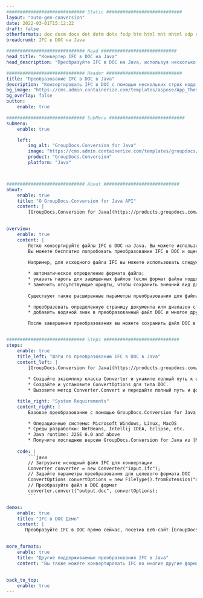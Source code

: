```yaml
---
############################# Static ############################
layout: "auto-gen-conversion"
date: 2022-03-01T15:12:22
draft: false
otherformats: doc docm docx dot dotm dotx fodp htm html mht mhtml odp odt otp pot potm potx pps ppsm ppsx ppt pptm pptx rtf
breadcrumb: IFC в DOC на Java

############################# Head ############################
head_title: "Конвертер IFC в DOC на Java"
head_description: "Преобразуйте IFC в DOC на Java, используя несколько строк кода. Используйте API преобразования документов GroupDocs для преобразования более 160 форматов файлов."

############################# Header ############################
title: "Преобразование IFC в DOC в Java"
description: "Конвертировать IFC в DOC с помощью нескольких строк кода Java"
bg_image: "https://cms.admin.containerize.com/templates/aspose/App_Themes/V3/images/bg/header1.png"
bg_overlay: false
button:
    enable: true

############################# SubMenu ############################
submenu:
    enable: true

    left:
        img_alt: "GroupDocs.Conversion for Java"
        image: "https://cms.admin.containerize.com/templates/groupdocs/images/product-logos/90x90-noborder/groupdocs-conversion-java.png"
        product: "GroupDocs.Conversion"
        platform: "Java"



############################# About ############################
about:
    enable: true
    title: "О GroupDocs.Conversion for Java API"
    content: |
        [GroupDocs.Conversion for Java](https://products.groupdocs.com/conversion/java/) можно использовать для преобразования Microsoft Word, Excel, PowerPoint, PDF, Visio и других форматов. GroupDocs.Conversion — это автономный API, который подходит для серверных и внутренних систем, где требуется высокая производительность. Он не зависит от какого-либо программного обеспечения, такого как Microsoft или Open Office.
    

overview:
    enable: true
    content: |
        Легко конвертируйте файлы IFC в DOC на Java. Вы можете использовать всего пару строк кода Java на любой платформе по вашему выбору, например - Windows, Linux, macOS.
        Вы можете бесплатно попробовать преобразование IFC в DOC и оценить качество результатов преобразования. Наряду с простыми сценариями преобразования файлов вы можете попробовать более сложные варианты загрузки исходного файла IFC и сохранения выходного результата в формат DOC. 
        
        Например, для исходного файла IFC вы можете использовать следующие параметры загрузки:

        * автоматическое определение формата файла;
        * указать пароль для защищенных файлов (если формат файла поддерживает это);
        * заменить отсутствующие шрифты, чтобы сохранить внешний вид документа.
        
        Существуют также расширенные параметры преобразования для файла DOC:

        * преобразовать определенную страницу документа или диапазон страниц;
        * добавить водяной знак в преобразованный файл DOC и многое другое.

        После завершения преобразования вы можете сохранить файл DOC в локальный путь к файлу или в любое стороннее хранилище, такое как FTP, Amazon S3, Google Drive, Dropbox и т. д. Обратите внимание: чтобы преобразовать IFC в DOC нет необходимости в установке какого-либо дополнительного программного обеспечения - такого как MS Office, Open Office, Adobe Acrobat Reader и т.д.


############################# Steps ############################
steps:
    enable: true
    title_left: "Шаги по преобразованию IFC в DOC в Java"
    content_left: |
        [GroupDocs.Conversion for Java](https://products.groupdocs.com/conversion/java/) позволяет разработчикам легко преобразовать файл IFC в DOC с помощью нескольких строк кода.
        
        * Создайте экземпляр класса Converter и укажите полный путь к файлу IFC.
        * Создайте и установите ConvertOptions для типа DOC.
        * Вызовите метод Converter.Convert и передайте полный путь и формат (DOC) в качестве параметра.

    title_right: "System Requirements"
    content_right: |
        Базовое преобразование с помощью GroupDocs.Conversion for Java можно выполнить всего за несколько простых шагов. Наши API поддерживаются на всех основных платформах и операционных системах. Перед выполнением приведенного ниже кода убедитесь, что в вашей системе установлены следующие предварительные компоненты.

        * Операционные системы: Microsoft Windows, Linux, MacOS
        * Среды разработки: NetBeans, Intellij IDEA, Eclipse, etc.
        * Java runtime: J2SE 6.0 and above
        * Получите последнюю версию GroupDocs.Conversion for Java из [Maven](https://repository.groupdocs.com/webapp/#/artifacts/browse/tree/General/repo/com/groupdocs/groupdocs-conversion)
         
    code: |
        ```java    
        // Загрузите исходный файл IFC для конвертации
        Converter converter = new Converter("input.ifc");
        // Задайте параметры преобразования для целевого формата DOC
        ConvertOptions convertOptions = new FileType().fromExtension("doc").getConvertOptions();
        // Преобразуйте файл в DOC формат
        converter.convert("output.doc", convertOptions);
        ```

demos:
    enable: true
    title: "IFC в DOC Демо"
    content: |
       Преобразуйте IFC в DOC прямо сейчас, посетив веб-сайт [GroupDocs.Conversion App](https://products.groupdocs.app/conversion/family). Онлайн демонстрация имеет следующие преимущества
          

more_formats:
    enable: true
    title: "Другие поддерживаемые преобразования IFC в Java"
    content: "Вы также можете конвертировать IFC во многие другие форматы файлов. См. список ниже."
       
       
back_to_top:
    enable: true
---
```

